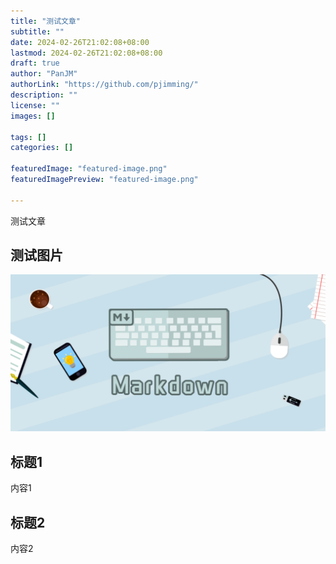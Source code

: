 ```yaml
---
title: "测试文章"
subtitle: ""
date: 2024-02-26T21:02:08+08:00
lastmod: 2024-02-26T21:02:08+08:00
draft: true
author: "PanJM"
authorLink: "https://github.com/pjimming/"
description: ""
license: ""
images: []

tags: []
categories: []

featuredImage: "featured-image.png"
featuredImagePreview: "featured-image.png"

---
```


<!--more-->
测试文章
## 测试图片

![pic](assets/featured-image.png)

## 标题1
内容1
## 标题2
内容2